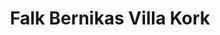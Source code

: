 ---
title: "Falk Bernikas Villa Kork"
url: /oberkraemer/falk-bernikas-villa-kork/
shop: Baumarkt
---